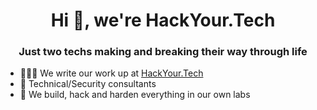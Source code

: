 <h1 align="center">Hi 👋, we're HackYour.Tech</h1>
<h3 align="center">Just two techs making and breaking their way through life</h3>

- 👨🏼‍💻 We write our work up at [HackYour.Tech](https://hackyour.tech)
- 💼 Technical/Security consultants
- 🧪 We build, hack and harden everything in our own labs

<!--<h3 align="left">Connect with us:</h3>
<p align="left">
</p>->
